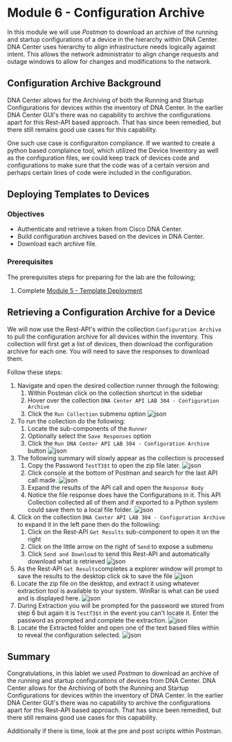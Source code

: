 # Module 6 - Configuration Archive
In this module we will use *Postman* to download an archive of the running and startup configurations of a device in the hierarchy within DNA Center. DNA Center uses hierarchy to align infrastructure needs logically against intent. This allows the network administrator to align change requests and outage windows to allow for changes and modifications to the network.

## Configuration Archive Background
DNA Center allows for the Archiving of both the Running and Startup Configurations for devices within the inventory of DNA Center. In the earlier DNA Center GUI's there was no capability to archive the configurations apart for this Rest-API based approach. That has since been remedied, but there still remains good use cases for this capability.

One such use case is configuraiton compliance. If we wanted to create a python based complaince tool, which utilized the Device Inventory as well as the configuration files, we could keep track of devices code and configurations to make sure that the code was of a certain version and perhaps certain lines of code were included in the configuration. 

## Deploying Templates to Devices
### Objectives
- Authenticate and retrieve a token from Cisco DNA Center.
- Build configuration archives based on the devices in DNA Center.
- Download each archive file.

### Prerequisites
The prerequisites steps for preparing for the lab are the following;
1. Complete [Module 5 - Template Deployment](./module5-templates.md)

## Retrieving a Configuration Archive for a Device
We will now use the Rest-API's within the collection `Configuration Archive` to pull the configuration archive for all devices within the inventory. This collection will first get a list of devices, then download the configuration archive for each one. You will need to save the responses to download them.

Follow these steps:

1. Navigate and open the desired collection runner through the following:
   1. Within Postman click on the collection shortcut in the sidebar
   2. Hover over the collection `DNA Center API LAB 304 - Configuration Archive`
   3. Click the `Run Collection` submenu option
      ![json](./images/Postman-Collection-ConfigArchive.png?raw=true "Import JSON")
2. To run the collection do the following:
   1. Locate the sub-components of the `Runner`
   2. Optionally select the `Save Responses` option
   3. Click  the `Run DNA Center API LAB 304 - Configuration Archive` button
      ![json](./images/Postman-Collection-ConfigArchive-Runner.png?raw=true "Import JSON")
3. The following summary will slowly appear as the collection is processed
   1. Copy the Password `TestT3$t` to open the zip file later.
   ![json](./images/Postman-Collection-ConfigArchive-Summary.png?raw=true "Import JSON")
   2. Click console at the bottom of Postman and search for the last API call made.
   ![json](./images/Postman-Collection-ConfigArchive-Console.png?raw=true "Import JSON")
   3. Expand the results of the API call and open the `Response Body`
   4. Notice the file response does have the Configurations in it. This API Collection collected all of them and if exported to a Python system could save them to a local file folder.
   ![json](./images/Postman-Collection-ConfigArchive-Console-Results.png?raw=true "Import JSON")
4. Click on the collection `DNA Center API LAB 304 - Configuration Archive` to expand it in the left pane then do the followiing:
   1. Click on the Rest-API `Get Results` sub-component to open it on the right
   2. Click on the little arrow on the right of `Send` to expose a submenu
   3. Click `Send and Download` to send this Rest-API and automatically download what is retrieved
      ![json](./images/Postman-Collection-ConfigArchive-ResultsAPI.png?raw=true "Import JSON")
5. As the Rest-API `Get Results`completes a explorer window will prompt to save the results to the desktop click ok to save the file
   ![json](./images/Postman-Collection-ConfigArchive-ResultsAPI-Send.png?raw=true "Import JSON")
6. Locate the zip file on the desktop, and extract it using whatever extraction tool is available to your system. WinRar is what can be used and is displayed here.
   ![json](./images/Postman-Collection-ConfigArchive-Extract.png?raw=true "Import JSON")
7. During Extraction you will be prompted for the password we stored from step 6 but again it is `TestT3$t` in the event you can't locate it. Enter the password as prompted and complete the extraction.
   ![json](./images/Postman-Collection-ConfigArchive-Pwd.png?raw=true "Import JSON")
8. Locate the Extracted folder and open one of the text based files within to reveal the configuration selected.
   ![json](./images/Postman-Collection-ConfigArchive-Verify.png?raw=true "Import JSON")

## Summary
Congratulations, in this lablet we used *Postman* to download an archive of the running and startup configurations of devices from DNA Center. DNA Center allows for the Archiving of both the Running and Startup Configurations for devices within the inventory of DNA Center. In the earlier DNA Center GUI's there was no capability to archive the configurations apart for this Rest-API based approach. That has since been remedied, but there still remains good use cases for this capability.

Additionally if there is time, look at the pre and post scripts within Postman.
